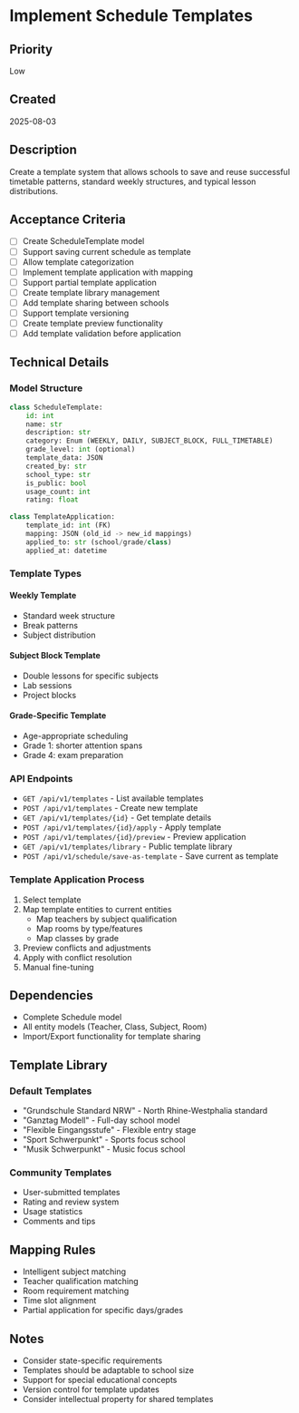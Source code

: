 # Implement Schedule Templates

## Priority
Low

## Created
2025-08-03

## Description
Create a template system that allows schools to save and reuse successful timetable patterns, standard weekly structures, and typical lesson distributions.

## Acceptance Criteria
- [ ] Create ScheduleTemplate model
- [ ] Support saving current schedule as template
- [ ] Allow template categorization
- [ ] Implement template application with mapping
- [ ] Support partial template application
- [ ] Create template library management
- [ ] Add template sharing between schools
- [ ] Support template versioning
- [ ] Create template preview functionality
- [ ] Add template validation before application

## Technical Details
### Model Structure
```python
class ScheduleTemplate:
    id: int
    name: str
    description: str
    category: Enum (WEEKLY, DAILY, SUBJECT_BLOCK, FULL_TIMETABLE)
    grade_level: int (optional)
    template_data: JSON
    created_by: str
    school_type: str
    is_public: bool
    usage_count: int
    rating: float
    
class TemplateApplication:
    template_id: int (FK)
    mapping: JSON (old_id -> new_id mappings)
    applied_to: str (school/grade/class)
    applied_at: datetime
```

### Template Types
#### Weekly Template
- Standard week structure
- Break patterns
- Subject distribution

#### Subject Block Template
- Double lessons for specific subjects
- Lab sessions
- Project blocks

#### Grade-Specific Template
- Age-appropriate scheduling
- Grade 1: shorter attention spans
- Grade 4: exam preparation

### API Endpoints
- `GET /api/v1/templates` - List available templates
- `POST /api/v1/templates` - Create new template
- `GET /api/v1/templates/{id}` - Get template details
- `POST /api/v1/templates/{id}/apply` - Apply template
- `POST /api/v1/templates/{id}/preview` - Preview application
- `GET /api/v1/templates/library` - Public template library
- `POST /api/v1/schedule/save-as-template` - Save current as template

### Template Application Process
1. Select template
2. Map template entities to current entities
   - Map teachers by subject qualification
   - Map rooms by type/features
   - Map classes by grade
3. Preview conflicts and adjustments
4. Apply with conflict resolution
5. Manual fine-tuning

## Dependencies
- Complete Schedule model
- All entity models (Teacher, Class, Subject, Room)
- Import/Export functionality for template sharing

## Template Library
### Default Templates
- "Grundschule Standard NRW" - North Rhine-Westphalia standard
- "Ganztag Modell" - Full-day school model
- "Flexible Eingangsstufe" - Flexible entry stage
- "Sport Schwerpunkt" - Sports focus school
- "Musik Schwerpunkt" - Music focus school

### Community Templates
- User-submitted templates
- Rating and review system
- Usage statistics
- Comments and tips

## Mapping Rules
- Intelligent subject matching
- Teacher qualification matching
- Room requirement matching
- Time slot alignment
- Partial application for specific days/grades

## Notes
- Consider state-specific requirements
- Templates should be adaptable to school size
- Support for special educational concepts
- Version control for template updates
- Consider intellectual property for shared templates
